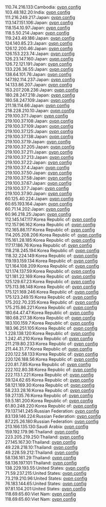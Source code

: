 110.74.216.133:Cambodia: [ovpn config](vpn/110_74_216_133.ovpn)  
103.48.182.20:India: [ovpn config](vpn/103_48_182_20.ovpn)  
111.216.249.217:Japan: [ovpn config](vpn/111_216_249_217.ovpn)  
113.147.151.106:Japan: [ovpn config](vpn/113_147_151_106.ovpn)  
118.154.10.97:Japan: [ovpn config](vpn/118_154_10_97.ovpn)  
118.5.50.214:Japan: [ovpn config](vpn/118_5_50_214.ovpn)  
119.243.49.186:Japan: [ovpn config](vpn/119_243_49_186.ovpn)  
124.140.85.23:Japan: [ovpn config](vpn/124_140_85_23.ovpn)  
126.12.200.46:Japan: [ovpn config](vpn/126_12_200_46.ovpn)  
126.153.223.74:Japan: [ovpn config](vpn/126_153_223_74.ovpn)  
126.23.147.160:Japan: [ovpn config](vpn/126_23_147_160.ovpn)  
126.72.121.191:Japan: [ovpn config](vpn/126_72_121_191.ovpn)  
133.226.36.55:Japan: [ovpn config](vpn/133_226_36_55.ovpn)  
138.64.101.76:Japan: [ovpn config](vpn/138_64_101_76.ovpn)  
147.192.114.237:Japan: [ovpn config](vpn/147_192_114_237.ovpn)  
14.133.86.207:Japan: [ovpn config](vpn/14_133_86_207.ovpn)  
153.207.208.236:Japan: [ovpn config](vpn/153_207_208_236.ovpn)  
180.28.247.218:Japan: [ovpn config](vpn/180_28_247_218.ovpn)  
180.58.247.109:Japan: [ovpn config](vpn/180_58_247_109.ovpn)  
211.18.114.66:Japan: [ovpn config](vpn/211_18_114_66.ovpn)  
218.228.210.10:Japan: [ovpn config](vpn/218_228_210_10.ovpn)  
219.100.37.1:Japan: [ovpn config](vpn/219_100_37_1.ovpn)  
219.100.37.108:Japan: [ovpn config](vpn/219_100_37_108.ovpn)  
219.100.37.109:Japan: [ovpn config](vpn/219_100_37_109.ovpn)  
219.100.37.125:Japan: [ovpn config](vpn/219_100_37_125.ovpn)  
219.100.37.138:Japan: [ovpn config](vpn/219_100_37_138.ovpn)  
219.100.37.19:Japan: [ovpn config](vpn/219_100_37_19.ovpn)  
219.100.37.205:Japan: [ovpn config](vpn/219_100_37_205.ovpn)  
219.100.37.211:Japan: [ovpn config](vpn/219_100_37_211.ovpn)  
219.100.37.213:Japan: [ovpn config](vpn/219_100_37_213.ovpn)  
219.100.37.22:Japan: [ovpn config](vpn/219_100_37_22.ovpn)  
219.100.37.4:Japan: [ovpn config](vpn/219_100_37_4.ovpn)  
219.100.37.50:Japan: [ovpn config](vpn/219_100_37_50.ovpn)  
219.100.37.58:Japan: [ovpn config](vpn/219_100_37_58.ovpn)  
219.100.37.67:Japan: [ovpn config](vpn/219_100_37_67.ovpn)  
219.100.37.7:Japan: [ovpn config](vpn/219_100_37_7.ovpn)  
219.100.37.90:Japan: [ovpn config](vpn/219_100_37_90.ovpn)  
60.125.40.224:Japan: [ovpn config](vpn/60_125_40_224.ovpn)  
60.65.193.164:Japan: [ovpn config](vpn/60_65_193_164.ovpn)  
60.71.14.202:Japan: [ovpn config](vpn/60_71_14_202.ovpn)  
60.96.218.25:Japan: [ovpn config](vpn/60_96_218_25.ovpn)  
112.145.147.117:Korea Republic of: [ovpn config](vpn/112_145_147_117.ovpn)  
112.157.96.162:Korea Republic of: [ovpn config](vpn/112_157_96_162.ovpn)  
112.165.86.117:Korea Republic of: [ovpn config](vpn/112_165_86_117.ovpn)  
114.205.208.206:Korea Republic of: [ovpn config](vpn/114_205_208_206.ovpn)  
115.161.28.185:Korea Republic of: [ovpn config](vpn/115_161_28_185.ovpn)  
117.17.186.76:Korea Republic of: [ovpn config](vpn/117_17_186_76.ovpn)  
118.218.245.194:Korea Republic of: [ovpn config](vpn/118_218_245_194.ovpn)  
118.32.224.149:Korea Republic of: [ovpn config](vpn/118_32_224_149.ovpn)  
119.193.159.134:Korea Republic of: [ovpn config](vpn/119_193_159_134.ovpn)  
121.164.108.209:Korea Republic of: [ovpn config](vpn/121_164_108_209.ovpn)  
121.174.137.59:Korea Republic of: [ovpn config](vpn/121_174_137_59.ovpn)  
121.181.22.169:Korea Republic of: [ovpn config](vpn/121_181_22_169.ovpn)  
125.129.67.23:Korea Republic of: [ovpn config](vpn/125_129_67_23.ovpn)  
175.113.98.148:Korea Republic of: [ovpn config](vpn/175_113_98_148.ovpn)  
175.121.169.246:Korea Republic of: [ovpn config](vpn/175_121_169_246.ovpn)  
175.123.249.15:Korea Republic of: [ovpn config](vpn/175_123_249_15.ovpn)  
175.202.70.235:Korea Republic of: [ovpn config](vpn/175_202_70_235.ovpn)  
175.215.86.221:Korea Republic of: [ovpn config](vpn/175_215_86_221.ovpn)  
180.64.47.47:Korea Republic of: [ovpn config](vpn/180_64_47_47.ovpn)  
180.68.217.38:Korea Republic of: [ovpn config](vpn/180_68_217_38.ovpn)  
183.100.159.7:Korea Republic of: [ovpn config](vpn/183_100_159_7.ovpn)  
183.96.251.105:Korea Republic of: [ovpn config](vpn/183_96_251_105.ovpn)  
1.228.138.120:Korea Republic of: [ovpn config](vpn/1_228_138_120.ovpn)  
1.242.41.210:Korea Republic of: [ovpn config](vpn/1_242_41_210.ovpn)  
211.219.80.233:Korea Republic of: [ovpn config](vpn/211_219_80_233.ovpn)  
211.44.31.77:Korea Republic of: [ovpn config](vpn/211_44_31_77.ovpn)  
220.122.58.133:Korea Republic of: [ovpn config](vpn/220_122_58_133.ovpn)  
220.126.188.56:Korea Republic of: [ovpn config](vpn/220_126_188_56.ovpn)  
220.81.7.85:Korea Republic of: [ovpn config](vpn/220_81_7_85.ovpn)  
222.102.80.38:Korea Republic of: [ovpn config](vpn/222_102_80_38.ovpn)  
222.113.1.221:Korea Republic of: [ovpn config](vpn/222_113_1_221.ovpn)  
39.124.62.65:Korea Republic of: [ovpn config](vpn/39_124_62_65.ovpn)  
58.121.169.30:Korea Republic of: [ovpn config](vpn/58_121_169_30.ovpn)  
58.233.28.16:Korea Republic of: [ovpn config](vpn/58_233_28_16.ovpn)  
59.27.135.76:Korea Republic of: [ovpn config](vpn/59_27_135_76.ovpn)  
59.5.181.200:Korea Republic of: [ovpn config](vpn/59_5_181_200.ovpn)  
61.80.248.220:Korea Republic of: [ovpn config](vpn/61_80_248_220.ovpn)  
79.137.141.245:Russian Federation: [ovpn config](vpn/79_137_141_245.ovpn)  
83.139.146.224:Russian Federation: [ovpn config](vpn/83_139_146_224.ovpn)  
87.225.26.180:Russian Federation: [ovpn config](vpn/87_225_26_180.ovpn)  
213.166.135.130:Saudi Arabia: [ovpn config](vpn/213_166_135_130.ovpn)  
159.192.179.96:Thailand: [ovpn config](vpn/159_192_179_96.ovpn)  
223.205.219.250:Thailand: [ovpn config](vpn/223_205_219_250.ovpn)  
27.145.167.30:Thailand: [ovpn config](vpn/27_145_167_30.ovpn)  
49.228.218.10:Thailand: [ovpn config](vpn/49_228_218_10.ovpn)  
49.228.59.212:Thailand: [ovpn config](vpn/49_228_59_212.ovpn)  
58.136.161.29:Thailand: [ovpn config](vpn/58_136_161_29.ovpn)  
58.136.197.101:Thailand: [ovpn config](vpn/58_136_197_101.ovpn)  
138.229.193.55:United States: [ovpn config](vpn/138_229_193_55.ovpn)  
71.59.237.215:United States: [ovpn config](vpn/71_59_237_215.ovpn)  
73.219.210.96:United States: [ovpn config](vpn/73_219_210_96.ovpn)  
76.183.144.65:United States: [ovpn config](vpn/76_183_144_65.ovpn)  
97.81.104.201:United States: [ovpn config](vpn/97_81_104_201.ovpn)  
118.69.65.60:Viet Nam: [ovpn config](vpn/118_69_65_60.ovpn)  
118.69.65.60:Viet Nam: [ovpn config](vpn/118_69_65_60.ovpn)  
